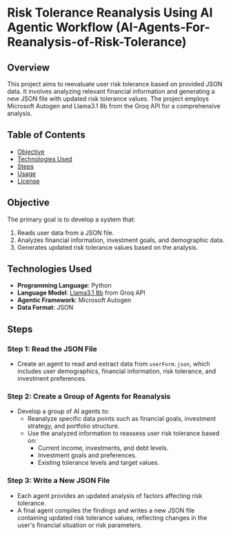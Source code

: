  

# Risk Tolerance Reanalysis Using AI Agentic Workflow (AI-Agents-For-Reanalysis-of-Risk-Tolerance)

## Overview
This project aims to reevaluate user risk tolerance based on provided JSON data. It involves analyzing relevant financial information and generating a new JSON file with updated risk tolerance values. The project employs Microsoft Autogen and Llama3.1 8b from the Groq API for a comprehensive analysis.

## Table of Contents
- [Objective](#objective)
- [Technologies Used](#technologies-used)
- [Steps](#steps)
- [Usage](#usage)
- [License](#license)

## Objective
The primary goal is to develop a system that:
1. Reads user data from a JSON file.
2. Analyzes financial information, investment goals, and demographic data.
3. Generates updated risk tolerance values based on the analysis.

## Technologies Used
- **Programming Language**: Python
- **Language Model**: [Llama3.1 8b](https://groq.com) from Groq API
- **Agentic Framework**: Microsoft Autogen
- **Data Format**: JSON

## Steps
### Step 1: Read the JSON File
- Create an agent to read and extract data from `userForm.json`, which includes user demographics, financial information, risk tolerance, and investment preferences.

### Step 2: Create a Group of Agents for Reanalysis
- Develop a group of AI agents to:
  - Reanalyze specific data points such as financial goals, investment strategy, and portfolio structure.
  - Use the analyzed information to reassess user risk tolerance based on:
    - Current income, investments, and debt levels.
    - Investment goals and preferences.
    - Existing tolerance levels and target values.

### Step 3: Write a New JSON File
- Each agent provides an updated analysis of factors affecting risk tolerance.
- A final agent compiles the findings and writes a new JSON file containing updated risk tolerance values, reflecting changes in the user's financial situation or risk parameters.

